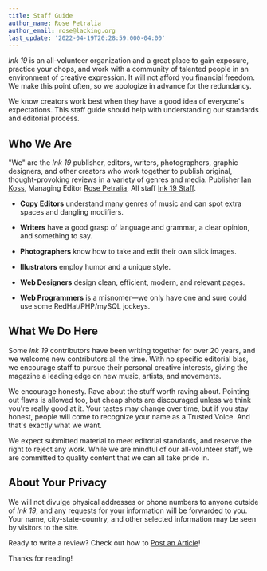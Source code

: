 ```yaml
---
title: Staff Guide
author_name: Rose Petralia
author_email: rose@lacking.org
last_update: '2022-04-19T20:28:59.000-04:00'
---
```

_Ink 19_ is an all-volunteer organization and a great place to gain exposure, practice your chops, and work with a community of talented people in an environment of creative expression. It will not afford you financial freedom. We make this point often, so we apologize in advance for the redundancy. 

We know creators work best when they have a good idea of everyone's expectations. This staff guide should help with understanding our standards and editorial process. 

## Who We Are

"We" are the _Ink 19_ publisher, editors, writers, photographers, graphic designers, and other creators who work together to publish original, thought-provoking reviews in a variety of genres and media. Publisher [Ian Koss](mailto:ian@ink19.com), Managing Editor [Rose Petralia](mailto:rose@ink19.com), All staff [Ink 19 Staff](https://ink19.com/staff). 

- **Copy Editors** understand many genres of music and can spot extra spaces and dangling modifiers.

- **Writers** have a good grasp of language and grammar, a clear opinion, and something to say. 

- **Photographers** know how to take and edit their own slick images.

- **Illustrators** employ humor and a unique style. 

- **Web Designers** design clean, efficient, modern, and relevant pages.

- **Web Programmers** is a misnomer&mdash;we only have one and sure could use some RedHat/PHP/mySQL jockeys. 

## What We Do Here

Some _Ink 19_ contributors have been writing together for over 20 years, and we welcome new contributors all the time. With no specific editorial bias, we encourage staff to pursue their personal  creative interests, giving the magazine a leading edge on new music, artists, and movements. 

We encourage honesty. Rave about the stuff worth raving about. Pointing out flaws is allowed too, but cheap shots are discouraged unless we think you're really good at it. Your tastes may change over time, but if you stay honest, people will come to recognize your name as a Trusted Voice. And that's exactly what we want. 

We expect submitted material to meet editorial standards, and reserve the right to reject any work. While we are mindful of our all-volunteer staff, we are committed to quality content that we can all take pride in.

## About Your Privacy

We will not divulge physical addresses or phone numbers to anyone outside of _Ink 19_, and any requests for your information will be forwarded to you. Your name, city-state-country, and other selected information may be seen by visitors to the site. 

Ready to write a review? Check out how to [Post an Article](process)!

Thanks for reading!
